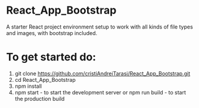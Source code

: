 
# React_App_Bootstrap
A starter React project environment setup to work with all kinds of file types and images, with bootstrap included.

# To get started do:
1. git clone https://github.com/cristiAndreiTarasi/React_App_Bootstrap.git
2. cd React_App_Bootstrap
3. npm install
4. npm start - to start the development server
    or
   npm run build - to start the production build

